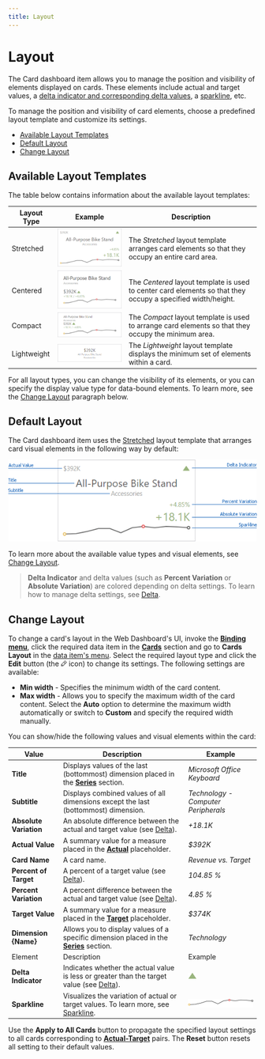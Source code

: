 ```yaml
---
title: Layout
---
```

# Layout
The Card dashboard item allows you to manage the position and visibility of elements displayed on cards. These elements include actual and target values, a [delta indicator and corresponding delta values](../../../../../dashboard-for-web/articles/web-dashboard-designer-mode/designing-dashboard-items/cards/delta.md), a [sparkline](../../../../../dashboard-for-web/articles/web-dashboard-designer-mode/designing-dashboard-items/cards/sparkline.md), etc.

To manage the position and visibility of card elements, choose a predefined layout template and customize its settings.
* [Available Layout Templates](#available)
* [Default Layout](#default)
* [Change Layout](#change)

## <a name="available"/>Available Layout Templates
The table below contains information about the available layout templates:

| Layout Type | Example | Description |
|---|---|---|
| Stretched | ![Card_StretchedLayout_Web](../../../../images/Img128413.png) | The _Stretched_ layout template arranges card elements so that they occupy an entire card area. |
| Centered | ![Card_CenteredLayout_Web](../../../../images/Img128414.png) | The _Centered_ layout template is used to center card elements so that they occupy a specified width/height. |
| Compact | ![Card_CompactLayout_Web](../../../../images/Img128415.png) | The _Compact_ layout template is used to arrange card elements so that they occupy the minimum area. |
| Lightweight | ![Card_LightweightLayout_Web](../../../../images/Img128416.png) | The _Lightweight_ layout template displays the minimum set of elements within a card. |

For all layout types, you can change the visibility of its elements, or you can specify the display value type for data-bound elements. To learn more, see the [Change Layout](#change) paragraph below.

## <a name="default"/>Default Layout
The Card dashboard item uses the [Stretched](#available) layout template that arranges card visual elements in the following way by default:

![Card_StretchedLayout_Web_AllElements](../../../../images/Img128473.png)

To learn more about the available value types and visual elements, see [Change Layout](#change).

> **Delta Indicator** and delta values (such as **Percent Variation** or **Absolute Variation**) are colored depending on delta settings. To learn how to manage delta settings, see [Delta](../../../../../dashboard-for-web/articles/web-dashboard-designer-mode/designing-dashboard-items/cards/delta.md).

## <a name="change"/>Change Layout
To change a card's layout in the Web Dashboard's UI, invoke the **[Binding menu](../../../../../dashboard-for-web/articles/web-dashboard-designer-mode/ui-elements/dashboard-item-menu.md)**, click the required data item in the **[Cards](../../../../../dashboard-for-web/articles/web-dashboard-designer-mode/designing-dashboard-items/cards/providing-data.md)** section and go to **Cards Layout** in the [data item's menu](../../../../../dashboard-for-web/articles/web-dashboard-designer-mode/ui-elements/data-item-menu.md).
Select the required layout type and click the **Edit** button (the ![wdd-icon-edit-collection-value-item](../../../../images/Img126050.png) icon) to change its settings. The following settings are available:
* **Min width** - Specifies the minimum width of the card content.
* **Max width** - Allows you to specify the maximum width of the card content. Select the **Auto** option to determine the maximum width automatically or switch to **Custom** and specify the required width manually.

You can show/hide the following values and visual elements within the card:

| Value | Description | Example |
|---|---|---|
| **Title** | Displays values of the last (bottommost) dimension placed in the **[Series](../../../../../dashboard-for-web/articles/web-dashboard-designer-mode/designing-dashboard-items/cards/providing-data.md)** section. | _Microsoft Office Keyboard_ |
| **Subtitle** | Displays combined values of all dimensions except the last (bottommost) dimension. | _Technology - Computer Peripherals_ |
| **Absolute Variation** | An absolute difference between the actual and target value (see [Delta](../../../../../dashboard-for-web/articles/web-dashboard-designer-mode/designing-dashboard-items/cards/delta.md)). | _+18.1K_ |
| **Actual Value** | A summary value for a measure placed in the **[Actual](../../../../../dashboard-for-web/articles/web-dashboard-designer-mode/designing-dashboard-items/cards/providing-data.md)** placeholder. | _$392K_ |
| **Card Name** | A card name. | _Revenue vs. Target_ |
| **Percent of Target** | A percent of a target value (see [Delta](../../../../../dashboard-for-web/articles/web-dashboard-designer-mode/designing-dashboard-items/cards/delta.md)). | _104.85 %_ |
| **Percent Variation** | A percent difference between the actual and target value (see [Delta](../../../../../dashboard-for-web/articles/web-dashboard-designer-mode/designing-dashboard-items/cards/delta.md)). | _4.85 %_ |
| **Target Value** | A summary value for a measure placed in the **[Target](../../../../../dashboard-for-web/articles/web-dashboard-designer-mode/designing-dashboard-items/cards/providing-data.md)** placeholder. | _$374K_ |
| **Dimension {Name}** | Allows you to display values of a specific dimension placed in the **[Series](../../../../../dashboard-for-web/articles/web-dashboard-designer-mode/designing-dashboard-items/cards/providing-data.md)** section. | _Technology_ |
| Element | Description | Example |
| **Delta Indicator** | Indicates whether the actual value is less or greater than the target value (see [Delta](../../../../../dashboard-for-web/articles/web-dashboard-designer-mode/designing-dashboard-items/cards/delta.md)). | ![Card_DeltaIndicatorExample_Web](../../../../images/Img128423.png) |
| **Sparkline** | Visualizes the variation of actual or target values. To learn more, see [Sparkline](../../../../../dashboard-for-web/articles/web-dashboard-designer-mode/designing-dashboard-items/cards/sparkline.md). | ![Card_SparklineExample_Web](../../../../images/Img128424.png) |

Use the **Apply to All Cards** button to propagate the specified layout settings to all cards corresponding to **[Actual-Target](../../../../../dashboard-for-web/articles/web-dashboard-designer-mode/designing-dashboard-items/cards/providing-data.md)** pairs. The **Reset** button resets all setting to their default values.
